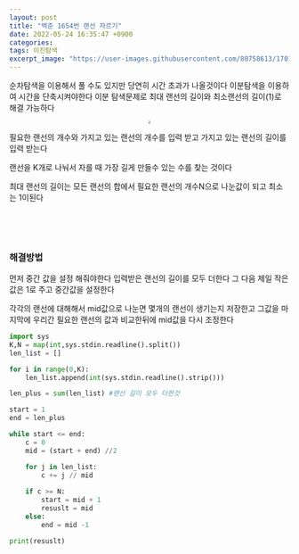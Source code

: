 ```yaml
---
layout: post
title: "백준 1654번 랜선 자르기"
date: 2022-05-24 16:35:47 +0900
categories:
tags: 이진탐색
excerpt_image: "https://user-images.githubusercontent.com/80758613/170191047-a8b5c960-9037-41f6-bdd3-e41c3576fa24.png"
---
```


순차탐색을 이용해서 풀 수도 있지만 당연히 시간 초과가 나올것이다 이분탐색을 이용하여  시간을 단축시켜야한다 이분 탐색문제로 최대 랜선의 길이와 최소랜선의 길이(1)로 해결 가능하다

<center>
<img src="https://user-images.githubusercontent.com/80758613/170191047-a8b5c960-9037-41f6-bdd3-e41c3576fa24.png" style="zoom:30%;">
</center>

필요한 랜선의 개수와 가지고 있는 랜선의 개수를 입력 받고 가지고 있는 랜선의 길이를 입력 받는다 

랜선을 K개로 나눠서 자를  때 가장 길게 만들수 있는 수를 찾는 것이다

최대 랜선의 길이는 모든 랜선의 합에서 필요한 랜선의 개수N으로 나눈값이 되고 최소는 1이된다

&nbsp;

&nbsp;

### 해결방법

먼저 중간 값을 설정 해줘야한다 입력받은 랜선의 길이를 모두 더한다 그 다음 제일 작은 값은 1로 주고 중간값을 설정한다

각각의 랜선에 대해해서 mid값으로 나눈면 몇개의 랜선이 생기는지 저장한고 그값을 마지막에 우리간 필요한 랜선의 값과 비교한뒤에 mid값을 다시 조정한다

``` python
import sys
K,N = map(int,sys.stdin.readline().split())
len_list = []

for i in range(0,K):
    len_list.append(int(sys.stdin.readline().strip()))

len_plus = sum(len_list) #랜선 길이 모두 더한것

start = 1
end = len_plus

while start <= end:
    c = 0
    mid = (start + end) //2

    for j in len_list:
        c += j // mid
    
    if c >= N:
        start = mid + 1
        resuslt = mid
    else:
        end = mid -1

print(resuslt)
```

